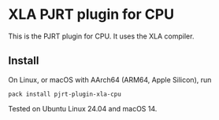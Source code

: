 # XLA PJRT plugin for CPU

This is the PJRT plugin for CPU. It uses the XLA compiler.

## Install

On Linux, or macOS with AArch64 (ARM64, Apple Silicon), run
```
pack install pjrt-plugin-xla-cpu
```
Tested on Ubuntu Linux 24.04 and macOS 14.

